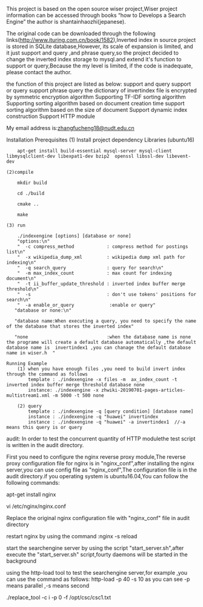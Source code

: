 This project is based on the open source wiser project,Wiser project information can be accessed through books “how to Develops a Search Engine” the author is shantainhaozhi(jepanese). 

The original code can be downloaded through the following links(http://www.ituring.com.cn/book/1582),Inverted index in source project is stored in SQLite database,However, its scale of expansion is limited, and it just support and query ,and phrase query,so the project decided to change the inverted index storage to mysql.and extend it's function to support or query,Because the my level is limited, if the code is inadequate, please contact the author.

the function of this project are listed as below:
    support and query
    support or query 
    support phrase query
    the dictionary of invertindex file is encrypted by symmetric encryption algorithm
    Supporting TF-IDF sorting algorithm
    Supporting sorting algorithm based on document creation time
    support sorting algorithm based on the size of document
    Support dynamic index construction
    Support HTTP module

My email address is:zhangfucheng18@nudt.edu.cn


Installation Prerequisites
    (1) Install project dependency Libraries (ubuntu16)

        apt-get install build-essential mysql-server mysql-client libmysqlclient-dev libexpat1-dev bzip2  openssl libssl-dev libevent-dev 

    (2)compile

        mkdir build

        cd ./build

        cmake ..

        make

    (3) run

        ./indexengine [options] [database or none]
        "options:\n"
        "  -c compress_method            : compress method for postings list\n"
        "  -x wikipedia_dump_xml         : wikipedia dump xml path for indexing\n"
        "  -q search_query               : query for search\n"
        "  -m max_index_count            : max count for indexing document\n"
        "  -t ii_buffer_update_threshold : inverted index buffer merge threshold\n"
        "  -s                            : don't use tokens' positions for search\n"
        "  -a enable_or_query             :enable or query"
       "database or none:\n"

       "database name:When executing a query, you need to specify the name of the database that stores the inverted index"

       "none                             :when the database name is none the programe will create a default database automatically ,the default database name is  invertindex1 ,you can chanage the default database name in wiser.h  "

    Running Example
        (1) when you have enough files ,you need to build invert index through the command as follows
            template : ./indexengine -x files -m  ax_index_count -t inverted index buffer merge threshold database none
            instance: ./indexengine -x zhwiki-20190701-pages-articles-multistream1.xml -m 5000 -t 500 none
        
        (2) query
            template : ./indexengine -q [query condition] [database name]
            instance : ./indexengine -q "huawei" invertindex
            instance : ./indexengine -q "huawei" -a invertindex1  //-a means this query is or query


audit:
In order to test the concurrent quantity of HTTP modulethe test script is written in the audit directory.

First you need to configure the nginx reverse proxy module,The reverse proxy configuration file for nginx is in "nginx_conf",after installing the nginx server,you can use config file as "nginx_conf",The configuration file is in the audit directory.if you operating system is ubuntu16.04,You can follow the following commands:

apt-get install nginx

vi /etc/nginx/nginx.conf

Replace the original nginx configuration file with "nginx_conf" file in audit directory

restart nginx by using the command :nginx -s reload

start the searchengine server by using the script "start_server.sh",after execute the "start_server.sh" script,fourty daemons will be started in the background

using the http-load tool to test the searchengine server,for example ,you can use the command as follows:
    http-load -p 40 -s 10 as you can see -p means parallel ,-s means second








./replace_tool -c i -p 0 -f /opt/csc/csc1.txt